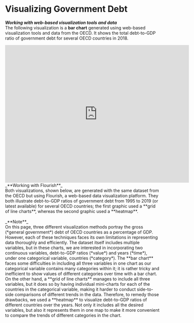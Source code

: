 # Visualizing Government Debt
_**Working with web-based visualization tools and data**_<br/>
The following visualization is a **bar chart** generated using web-based visualization tools and data from the OECD. It shows the total debt-to-GDP ratio of government debt for several OECD countries in 2018.
<iframe src="https://data.oecd.org/chart/65Jo" width="600" height="450" style="border: 0" mozallowfullscreen="true" webkitallowfullscreen="true" allowfullscreen="true"><a href="https://data.oecd.org/chart/65Jo" target="_blank">OECD Chart: General government debt, Total, % of GDP, Annual, 2018</a></iframe>

<br/>
_**Working with Flourish**_<br/>
Both visualizations, shown below, are generated with the same dataset from the OECD but using Flourish, a web-based data visualization platform. They both illustrate debt-to-GDP ratios of government debt from 1995 to 2019 (or latest available) for several OECD countries; the first graphic used a **grid of line charts**, whereas the second graphic used a **heatmap**.
<div class="flourish-embed flourish-chart" data-src="visualisation/3757514" data-url="https://flo.uri.sh/visualisation/3757514/embed" aria-label=""><script src="https://public.flourish.studio/resources/embed.js"></script></div>
<div class="flourish-embed flourish-heatmap" data-src="visualisation/3757710" data-url="https://flo.uri.sh/visualisation/3757710/embed" aria-label=""><script src="https://public.flourish.studio/resources/embed.js"></script></div>

<br/>
_**Note**_<br/>
On this page, three different visualization methods portray the gross (*general government*) debt of OECD countries as a percentage of GDP. However, each of these techniques faces its own limitations in representing data thoroughly and efficiently. The dataset itself includes multiple variables, but in these charts, we are interested in incorporating two continuous variables, debt-to-GDP ratios (*value*) and years (*time*), under one categorical variable, countries (*category*). The **bar chart** faces some difficulties in including all three variables in one chart as our categorical variable contains many categories within it; it is rather tricky and inefficient to show values of different categories over time with a bar chart. On the other hand, a **grid of line charts** manages to include all three variables, but it does so by having individual mini-charts for each of the countries in the categorical variable, making it harder to conduct side-to-side comparisons of different trends in the data. Therefore, to remedy those drawbacks, we used a **heatmap** to visualize debt-to-GDP ratios of different countries over the years. Not only it includes all the desired variables, but also it represents them in one map to make it more convenient to compare the trends of different categories in the chart.
